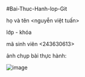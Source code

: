 #Bai-Thuc-Hanh-lop-Git

họ và tên <nguyễn việt tuấn>

lớp - khóa <KHMT-K65>

mã sinh viên <243630613>

ảnh chụp bài thực hành:

![image](https://github.com/user-attachments/assets/33f13db7-c677-4404-b77b-69f0dfb7f668)
